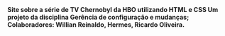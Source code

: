 <!DOCTYPE HTML>
<html lang=”pt-br”>
<body>
<strong>Site sobre a série de TV Chernobyl da HBO utilizando HTML e CSS<strong>
Um projeto da disciplina Gerência de configuração e mudanças;
Colaboradores: Willian Reinaldo, Hermes, Ricardo Oliveira.
</body>
